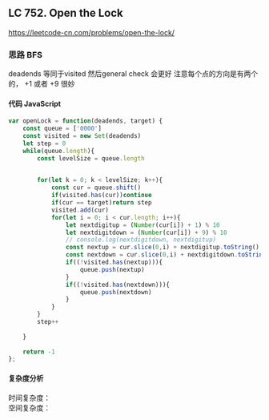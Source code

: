 ## LC 752. Open the Lock
https://leetcode-cn.com/problems/open-the-lock/

### 思路 BFS
deadends 等同于visited
然后general check 会更好
注意每个点的方向是有两个的， +1 或者 +9 很妙
#### 代码 JavaScript

```JavaScript
var openLock = function(deadends, target) {
    const queue = ['0000']
    const visited = new Set(deadends)
    let step = 0
    while(queue.length){
        const levelSize = queue.length
        

        for(let k = 0; k < levelSize; k++){
            const cur = queue.shift()
            if(visited.has(cur))continue
            if(cur == target)return step
            visited.add(cur)
            for(let i = 0; i < cur.length; i++){
                let nextdigitup = (Number(cur[i]) + 1) % 10
                let nextdigitdown = (Number(cur[i]) + 9) % 10
                // console.log(nextdigitdown, nextdigitup)
                const nextup = cur.slice(0,i) + nextdigitup.toString() + cur.slice(i + 1)
                const nextdown = cur.slice(0,i) + nextdigitdown.toString() + cur.slice(i + 1)
                if((!visited.has(nextup))){
                    queue.push(nextup)
                }
                if((!visited.has(nextdown))){
                    queue.push(nextdown)
                }
            }
        }
        step++
        
    }
   
    return -1
};

```

#### 复杂度分析
时间复杂度： </br>
空间复杂度：